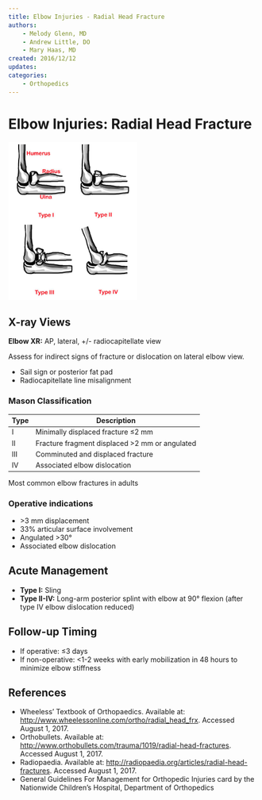 ```yaml
---
title: Elbow Injuries - Radial Head Fracture
authors:
    - Melody Glenn, MD
    - Andrew Little, DO
    - Mary Haas, MD
created: 2016/12/12
updates:
categories:
    - Orthopedics
---
```


# Elbow Injuries: Radial Head Fracture

![Type 1-4 radial head fracture drawing](image-1.png)

## X-ray Views

**Elbow XR:** AP, lateral, +/- radiocapitellate view

Assess for indirect signs of fracture or dislocation on lateral elbow view.

- Sail sign or posterior fat pad
- Radiocapitellate line misalignment

### Mason Classification

| Type | Description                                    |
| ---- | ---------------------------------------------- |
| I    | Minimally displaced fracture ≤2 mm             |
| II   | Fracture fragment displaced >2 mm or angulated |
| III  | Comminuted and displaced fracture              |
| IV   | Associated elbow dislocation                   |

Most common elbow fractures in adults

### Operative indications

- \>3 mm displacement
- 33% articular surface involvement
- Angulated >30°
- Associated elbow dislocation

## Acute Management

- **Type I:** Sling
- **Type II-IV:** Long-arm posterior splint with elbow at 90° flexion (after type IV elbow dislocation reduced)

## Follow-up Timing

- If operative: ≤3 days
- If non-operative: &lt;1-2 weeks with early mobilization in 48 hours to minimize elbow stiffness

## References

- Wheeless’ Textbook of Orthopaedics. Available at: http://www.wheelessonline.com/ortho/radial_head_frx. Accessed August 1, 2017.
- Orthobullets. Available at: http://www.orthobullets.com/trauma/1019/radial-head-fractures. Accessed August 1, 2017.
- Radiopaedia. Available at: http://radiopaedia.org/articles/radial-head-fractures. Accessed August 1, 2017.
- General Guidelines For Management for Orthopedic Injuries card by the Nationwide Children’s Hospital, Department of Orthopedics

